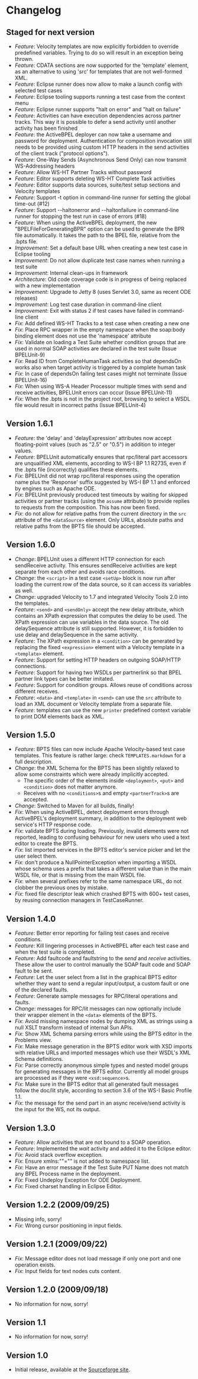 Changelog
=========

Staged for next version
-----------------------

* _Feature_: Velocity templates are now explicitly forbidden to override predefined variables. Trying to do so will result in an exception being thrown.
* _Feature_: CDATA sections are now supported for the 'template' element, as an alternative to using 'src' for templates that are not well-formed XML.
* _Feature_: Eclipse runner does now allow to make a launch config with selected test cases
* _Feature_: Eclipse tooling supports running a test case from the context menu
* _Feature_: Eclipse runner supports "halt on error" and "halt on failure"
* _Feature_: Activities can have execution dependencies across partner tracks. This way it is possible to defer a send activity until another activity has been finished
* _Feature_: the ActiveBPEL deployer can now take a username and password for deployment. Authentication for composition invocation still needs to be provided using custom HTTP headers in the send activities of the client track ("protocol options").
* _Feature_: One-Way Sends (Asynchronous Send Only) can now transmit WS-Addressing headers
* _Feature_: Allow WS-HT Partner Tracks without password
* _Feature_: Editor supports deleting WS-HT Complete Task activities 
* _Feature_: Editor supports data sources, suite/test setup sections and Velocity templates
* _Feature_: Support -t option in command-line runner for setting the global time-out (#12)
* _Feature_: Support --haltonerror and --haltonfailure in command-line runner for stopping the test run in case of errors (#18)
* _Feature_: When using the ActiveBPEL deployment, the new "BPELFileForGeneratingBPR" option can be used to generate the BPR file automatically. It takes the path to the BPEL file, relative from the .bpts file.
* _Improvement_: Set a default base URL when creating a new test case in Eclipse tooling
* _Improvement_: Do not allow duplicate test case names when running a test suite
* _Improvement_: Internal clean-ups in framework
* _Architecture_: Old code coverage code is in progress of being replaced with a new implementation
* _Improvement_: Upgrade to Jetty 8 (uses Servlet 3.0, same as recent ODE releases)
* _Improvement_: Log test case duration in command-line client
* _Improvement_: Exit with status 2 if test cases have failed in command-line client
* _Fix_: Add defined WS-HT Tracks to a test case when creating a new one
* _Fix_: Place RPC wrapper in the empty namespace when the soap:body binding element does not use the 'namespace' attribute
* _Fix_: Validate on loading a Test Suite whether condition groups that are used in normal SOAP activities are declared in the test suite (Issue BPELUnit-9)
* _Fix_: Read ID from CompleteHumanTask activities so that dependsOn works also when target activity is triggered by a complete human task
* _Fix_: In case of dependsOn failing test cases might not terminate (Issue BPELUnit-16)
* _Fix_: When using WS-A Header Processor multiple times with send and receive activities, BPELUnit errors can occur (Issue BPELUnit-11)
* _Fix_: When the .bpts is not in the project root, browsing to select a WSDL file would result in incorrect paths (Issue BPELUnit-4)

Version 1.6.1
-----------------------

* _Feature_: the 'delay' and 'delayExpression' attributes now accept floating-point values (such as "2.5" or "0.5") in addition to integer values.
* _Feature_: BPELUnit automatically ensures that rpc/literal part accessors are unqualified XML elements, according to WS-I BP 1.1 R2735, even if the .bpts file (incorrectly) qualifies these elements.
* _Fix_: BPELUnit did not wrap rpc/literal responses using the operation name plus the 'Response' suffix suggested by WS-I BP 1.1 and enforced by engines such as Apache ODE.
* _Fix_: BPELUnit previously produced test timeouts by waiting for skipped activities or partner tracks (using the `assume` attribute) to provide replies to requests from the composition. This has now been fixed.
* _Fix_: do not allow for relative paths from the current directory in the `src` attribute of the `<dataSource>` element. Only URLs, absolute paths and relative paths from the BPTS file should be accepted.

Version 1.6.0
-----------------------
* _Change_: BPELUnit uses a different HTTP connection for each sendReceive activity. This ensures sendReceive activities are kept separate from each other and avoids race conditions.
* _Change_: the `<script>` in a test case `<setUp>` block is now run after loading the current row of the data source, so it can access its variables as well.
* _Change_: upgraded Velocity to 1.7 and integrated Velocity Tools 2.0 into the templates.
* _Feature_: `<send>` and `<sendOnly>` accept the new delay attribute, which contains an XPath expression that computes the delay to be used. The XPath expression can use variables in the data source. The old delaySequence attribute is still supported. However, it is forbidden to use delay and delaySequence in the same activity.
* _Feature_: The XPath expression in a `<condition>` can be generated by replacing the fixed `<expression>` element with a Velocity template in a `<template>` element.
* _Feature_: Support for setting HTTP headers on outgoing SOAP/HTTP connections.
* _Feature_: Support for having two WSDLs per partnerlink so that BPEL partner link types can be better imitated.
* _Feature_: Support for condition groups. Allows reuse of conditions across different receives.
* _Feature_: `<data>` and `<template>` in `<send>` can use the `src` attribute to load an XML document or Velocity template from a separate file.
* _Feature_: templates can use the new `printer` predefined context variable to print DOM elements back as XML.

Version 1.5.0
-----------------------
* _Feature_: BPTS files can now include Apache Velocity-based test case templates. This feature is rather large: check `TEMPLATES.markdown` for a full description.
* _Change_: the XML Schema for the BPTS has been slightly relaxed to allow some constraints which were already implicitly accepted.
   * The specific order of the elements inside `<deployment>`, `<put>` and `<condition>` does not matter anymore.
   * Receives with no `<conditions>`s and empty `<partnerTrack>`s are accepted.
* _Change_: Switched to Maven for all builds, finally!
* _Fix_: When using ActiveBPEL, detect deployment errors through ActiveBPEL's deployment summary, in addition to the deployment web service's HTTP response code.
* _Fix_: validate BPTS during loading. Previously, invalid elements were not reported, leading to confusing behaviour for new users who used a text editor to create the BPTS.
* _Fix_: list imported services in the BPTS editor's service picker and let the user select them.
* _Fix_: don't produce a NullPointerException when importing a WSDL whose schema uses a prefix that takes a different value than in the main WSDL file, or that is missing from the main WSDL file.
* _Fix_: when several prefixes refer to the same namespace URL, do not clobber the previous ones by mistake.
* _Fix_: fixed file descriptor leak which crashed BPTS with 600+ test cases, by reusing connection managers in TestCaseRunner.

Version 1.4.0
-----------------------

* _Feature_: Better error reporting for failing test cases and receive conditions.
* _Feature_: Kill lingering processes in ActiveBPEL after each test case and when the test suite is completed.
* _Feature_: Add faultcode and faultstring to the *send* and *receive* activities. These allow the user to control manually the SOAP fault code and SOAP fault to be sent.
* _Feature_: Let the user select from a list in the graphical BPTS editor whether they want to send a regular input/output, a custom fault or one of the declared faults.
* _Feature_: Generate sample messages for RPC/literal operations and faults.
* _Change_: messages for RPC/lit messages can now optionally include their wrapper element in the `<data>` elements of the BPTS.
* _Fix_: Avoid missing namespace nodes by dumping XML as strings using a null XSLT transform instead of internal Sun APIs.
* _Fix_: Show XML Schema parsing errors while using the BPTS editor in the Problems view.
* _Fix_: Make message generation in the BPTS editor work with XSD imports with relative URLs and imported messages which use their WSDL's XML Schema definitions.
* _Fix_: Parse correctly anonymous simple types and nested model groups for generating messages in the BPTS editor. Currently all model groups are processed as if they were `<xsd:sequence>`s.
* _Fix_: Make sure in the BPTS editor that all generated fault messages follow the doc/lit style, according to section 3.6 of the WS-I Basic Profile 1.1.
* _Fix_: the message for the send part in an async receive/send activity is the input for the WS, not its output.

Version 1.3.0
-------------

* _Feature_: Allow activities that are not bound to a SOAP operation.
* _Feature_: Implemented the *wait* activity and added it to the Eclipse editor.
* _Fix_: Avoid stack overflow exception.
* _Fix_: Ensure xmlns:""="" is not added to namespace list.
* _Fix_: Have an error message if the Test Suite PUT Name does not match any BPEL Process name in the deployment.
* _Fix_: Fixed Undeploy Exception for ODE Deployment.
* _Fix_: Fixed charset handling in Eclipse Editor.

Version 1.2.2 (2009/09/25)
--------------------------

* Missing info, sorry!
* _Fix_: Wrong cursor positioning in input fields.

Version 1.2.1 (2009/09/22)
--------------------------

* _Fix_: Message editor does not load message if only one port and one
  operation exists.
* _Fix_: Input fields for text nodes cuts content.

Version 1.2.0 (2009/09/18)
--------------------------

* No information for now, sorry!

Version 1.1
-----------

* No information for now, sorry!

Version 1.0
-----------

* Initial release, available at the [Sourceforge site](http://bpelunit.sourceforge.net).
